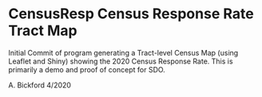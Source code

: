 # CensusResp  Census Response Rate Tract Map
Initial Commit of program generating a Tract-level Census Map (using Leaflet and Shiny) showing the 2020 Census Response Rate.
This is primarily a demo and proof of concept for SDO.

A. Bickford 4/2020
